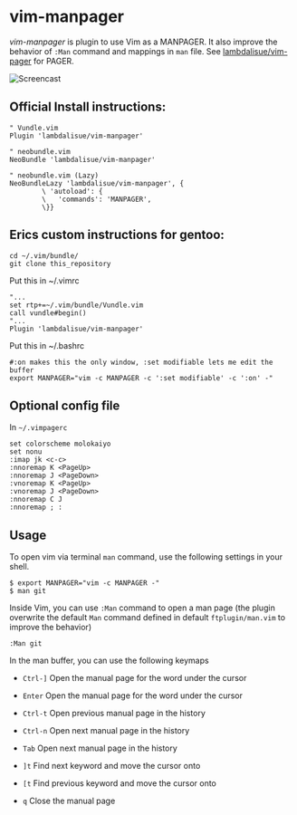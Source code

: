vim-manpager
===============================================================================
*vim-manpager* is plugin to use Vim as a MANPAGER.
It also improve the behavior of `:Man` command and mappings in `man` file.
See [lambdalisue/vim-pager](https://github.com/lambdalisue/vim-pager) for PAGER.

![Screencast](http://g.recordit.co/nnvpuIKOKK.gif)


Official Install instructions: 
-------------------------------------------------------------------------------


```vim
" Vundle.vim
Plugin 'lambdalisue/vim-manpager'

" neobundle.vim
NeoBundle 'lambdalisue/vim-manpager'

" neobundle.vim (Lazy)
NeoBundleLazy 'lambdalisue/vim-manpager', {
        \ 'autoload': {
        \   'commands': 'MANPAGER',
        \}}
```

Erics custom instructions for gentoo:
-------------------------------------------------------------------------------

    cd ~/.vim/bundle/
    git clone this_repository

Put this in ~/.vimrc

    "...
    set rtp+=~/.vim/bundle/Vundle.vim
    call vundle#begin()
    "...  
    Plugin 'lambdalisue/vim-manpager'
    
Put this in ~/.bashrc

    #:on makes this the only window, :set modifiable lets me edit the buffer
    export MANPAGER="vim -c MANPAGER -c ':set modifiable' -c ':on' -"
    


Optional config file
-------------------------------------------------------------------------------

In `~/.vimpagerc`

    set colorscheme molokaiyo
    set nonu
    :imap jk <c-c>
    :nnoremap K <PageUp>  
    :nnoremap J <PageDown>
    :vnoremap K <PageUp>  
    :vnoremap J <PageDown>
    :nnoremap C J
    :nnoremap ; :



Usage
-------------------------------------------------------------------------------

To open vim via terminal `man` command, use the following settings in your shell.

```
$ export MANPAGER="vim -c MANPAGER -"
$ man git
```

Inside Vim, you can use `:Man` command to open a man page (the plugin overwrite the default `Man` command defined in default `ftplugin/man.vim` to improve the behavior)

```
:Man git
```

In the man buffer, you can use the following keymaps

- `Ctrl-]`		Open the manual page for the word under the cursor
- `Enter`		Open the manual page for the word under the cursor
- `Ctrl-t`		Open previous manual page in the history

- `Ctrl-n`		Open next manual page in the history
- `Tab`		Open next manual page in the history

- `]t`		Find next keyword and move the cursor onto
- `[t`		Find previous keyword and move the cursor onto
- `q`		Close the manual page
